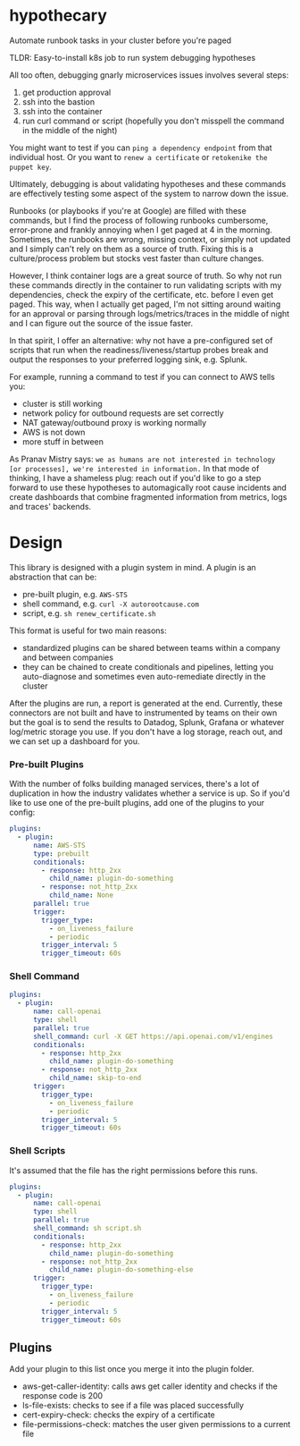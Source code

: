 # hypothecary
Automate runbook tasks in your cluster before you're paged

TLDR: Easy-to-install k8s job to run system debugging hypotheses

All too often, debugging gnarly microservices issues involves several steps:
1. get production approval
2. ssh into the bastion
3. ssh into the container
4. run curl command or script (hopefully you don't misspell the command in the middle of the night)

You might want to test if you can `ping a dependency endpoint` from that individual host. Or you want to `renew a certificate` or `retokenike the puppet key`.

Ultimately, debugging is about validating hypotheses and these commands are effectively testing some aspect of the system to narrow down the issue.

Runbooks (or playbooks if you're at Google) are filled with these commands, but I find the process of following runbooks cumbersome, error-prone and frankly annoying when I get paged at 4 in the morning. Sometimes, the runbooks are wrong, missing context, or simply not updated and I simply can't rely on them as a source of truth. Fixing this is a culture/process problem but stocks vest faster than culture changes.

However, I think container logs are a great source of truth. So why not run these commands directly in the container to run validating scripts with my dependencies, check the expiry of the certificate, etc. before I even get paged.
This way, when I actually get paged, I'm not sitting around waiting for an approval or parsing through logs/metrics/traces in the middle of night and I can figure out the source of the issue faster.

In that spirit, I offer an alternative: why not have a pre-configured set of scripts that run when the readiness/liveness/startup probes break and output the responses to your preferred logging sink, e.g. Splunk.

For example, running a command to test if you can connect to AWS tells you:

- cluster is still working
- network policy for outbound requests are set correctly
- NAT gateway/outbound proxy is working normally
- AWS is not down
- more stuff in between

As Pranav Mistry says: `we as humans are not interested in technology [or processes], we're interested in information.`
In that mode of thinking, I have a shameless plug: reach out if you'd like to go a step forward to use these hypotheses to automagically root cause incidents and create dashboards that combine fragmented information from metrics, logs and traces' backends.

# Design

This library is designed with a plugin system in mind. A plugin is an abstraction that can be:

- pre-built plugin, e.g. `AWS-STS`
- shell command, e.g. `curl -X autorootcause.com`
- script, e.g. `sh renew_certificate.sh`

This format is useful for two main reasons:

- standardized plugins can be shared between teams within a company and between companies
- they can be chained to create conditionals and pipelines, letting you auto-diagnose and sometimes even auto-remediate directly in the cluster

After the plugins are run, a report is generated at the end. Currently, these connectors are not built and have to instrumented by teams on their own but the goal is to send the results to Datadog, Splunk, Grafana or whatever log/metric storage you use. If you don't have a log storage, reach out, and we can set up a dashboard for you.

### Pre-built Plugins

With the number of folks building managed services, there's a lot of duplication in how the industry validates whether a service is up. So if you'd like to use one of the pre-built plugins, add one of the plugins to your config:
```yaml
plugins:
  - plugin:
      name: AWS-STS
      type: prebuilt
      conditionals:
        - response: http_2xx
          child_name: plugin-do-something
        - response: not_http_2xx
          child_name: None
      parallel: true
      trigger:
        trigger_type:
          - on_liveness_failure
          - periodic
        trigger_interval: 5
        trigger_timeout: 60s
```

### Shell Command

```yaml
plugins:
  - plugin:
      name: call-openai
      type: shell
      parallel: true          
      shell_command: curl -X GET https://api.openai.com/v1/engines
      conditionals: 
        - response: http_2xx 
          child_name: plugin-do-something
        - response: not_http_2xx
          child_name: skip-to-end
      trigger:
        trigger_type:
          - on_liveness_failure
          - periodic
        trigger_interval: 5
        trigger_timeout: 60s
```

### Shell Scripts

It's assumed that the file has the right permissions before this runs.

```yaml
plugins:
  - plugin:
      name: call-openai
      type: shell
      parallel: true
      shell_command: sh script.sh
      conditionals:
        - response: http_2xx
          child_name: plugin-do-something
        - response: not_http_2xx
          child_name: plugin-do-something-else
      trigger:
        trigger_type:
          - on_liveness_failure
          - periodic
        trigger_interval: 5
        trigger_timeout: 60s
```

## Plugins

Add your plugin to this list once you merge it into the plugin folder.

- aws-get-caller-identity: calls aws get caller identity and checks if the response code is 200
- ls-file-exists: checks to see if a file was placed successfully
- cert-expiry-check: checks the expiry of a certificate
- file-permissions-check: matches the user given permissions to a current file 
